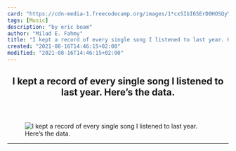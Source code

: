 ```yaml
---
card: "https://cdn-media-1.freecodecamp.org/images/1*cxSIbI6SErD0HOSQyYaWmg.png"
tags: [Music]
description: "by eric boam"
author: "Milad E. Fahmy"
title: "I kept a record of every single song I listened to last year. Here’s the data."
created: "2021-08-16T14:46:15+02:00"
modified: "2021-08-16T14:46:15+02:00"
---
```

<div class="site-wrapper">
<main id="site-main" class="site-main outer">
<div class="inner">
<article class="post-full post tag-music tag-quantified-self tag-data-science tag-tech tag-life-lessons ">
<header class="post-full-header">
<h1 class="post-full-title">I kept a record of every single song I listened to last year. Here’s the data.</h1>
</header>
<figure class="post-full-image">
<picture>
<source media="(max-width: 700px)" sizes="1px" srcset="data:image/gif;base64,R0lGODlhAQABAIAAAAAAAP///yH5BAEAAAAALAAAAAABAAEAAAIBRAA7 1w">
<source media="(min-width: 701px)" sizes="(max-width: 800px) 400px,
(max-width: 1170px) 700px,
1400px" srcset="https://cdn-media-1.freecodecamp.org/images/1*cxSIbI6SErD0HOSQyYaWmg.png 300w,
https://cdn-media-1.freecodecamp.org/images/1*cxSIbI6SErD0HOSQyYaWmg.png 600w,
https://cdn-media-1.freecodecamp.org/images/1*cxSIbI6SErD0HOSQyYaWmg.png 1000w,
https://cdn-media-1.freecodecamp.org/images/1*cxSIbI6SErD0HOSQyYaWmg.png 2000w">
<img onerror="this.style.display='none'" src="https://cdn-media-1.freecodecamp.org/images/1*cxSIbI6SErD0HOSQyYaWmg.png" alt="I kept a record of every single song I listened to last year. Here’s the data.">
</picture>
</figure>
<section class="post-full-content">
<div class="post-content medium-migrated-article">
</div>
<hr>
</section>
</article>
</div>
</main>
</div>
<!-- Google Tag Manager (noscript) -->
<!-- End Google Tag Manager (noscript) -->

